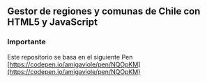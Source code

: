 ## Gestor de regiones y comunas de Chile con HTML5 y JavaScript

### Importante

Este repositorio se basa en el siguiente Pen [https://codepen.io/amigaviole/pen/NQOpKM](https://codepen.io/amigaviole/pen/NQOpKM)